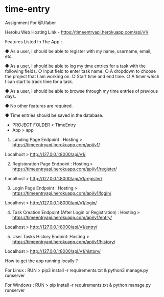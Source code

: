 # time-entry

Assignment For @Ufaber

Heroku Web Hosting Link - https://timeentryapi.herokuapp.com/api/v1/

Features Listed In The App :

● As a user, I should be able to register with my name, username, email, etc.

● As a user, I should be able to log my time entries for a task with the following fields.
          ○ Input field to enter task name.
          ○ A dropdown to choose the project that I am working on.
          ○ Start time and end time.
          ○ A timer which I can start to track time for a task.
          
● As a user, I should be able to browse through my time entries of previous days.

● No other features are required.

● Time entries should be saved in the database.


- PROJECT FOLDER > TimeEntry
- App > app

1. Landing Page Endpoint :
Hosting > https://timeentryapi.herokuapp.com/api/v1/


Localhost > http://127.0.0.1:8000/api/v1/

2. Registeration Page Endpoint :
Hosting > https://timeentryapi.herokuapp.com/api/v1/register/


Localhost > http://127.0.0.1:8000/api/v1/register/

3. Login Page Endpoint :
Hosting > https://timeentryapi.herokuapp.com/api/v1/login/


Localhost > http://127.0.0.1:8000/api/v1/login/

4. Task Creation Endpoint (After Login or Registration) :
Hosting > https://timeentryapi.herokuapp.com/api/v1/entry/


Localhost > http://127.0.0.1:8000/api/v1/entry/

5. User Tasks History Endoint:
Hosting > https://timeentryapi.herokuapp.com/api/v1/history/


Localhost > http://127.0.0.1:8000/api/v1/history/


How to get the app running locally ?

For Linux : RUN > pip3 install -r requirements.txt & python3 manage.py runserver

For Windows : RUN > pip install -r requirements.txt & python manage.py runserver
